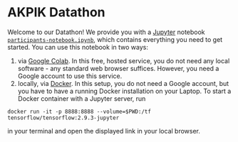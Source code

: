 # AKPIK Datathon

Welcome to our Datathon! We provide you with a [Jupyter](https://jupyter.org/) notebook  [`participants-notebook.ipynb`](https://github.com/mirkobunse/akpik-datathon23/blob/main/participants-notebook.ipynb), which contains everything you need to get started. You can use this notebook in two ways:

1. via [Google Colab](https://colab.research.google.com/drive/1cBCzYzAWFCFO9HsuvZMRkzjuBZutsysy?usp=sharing). In this free, hosted service, you do not need any local software - any standard web browser suffices. However, you need a Google account to use this service.
2. locally, via [Docker](https://docs.docker.com/). In this setup, you do not need a Google account, but you have to have a running Docker installation on your Laptop. To start a Docker container with a Jupyter server, run

```
docker run -it -p 8888:8888 --volume=$PWD:/tf tensorflow/tensorflow:2.9.3-jupyter
```

in your terminal and open the displayed link in your local browser.
